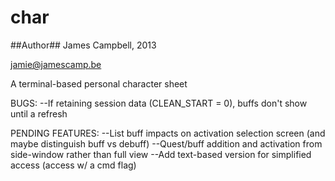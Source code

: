 char
====

##Author##
James Campbell, 2013

jamie@jamescamp.be


A terminal-based personal character sheet

BUGS:
--If retaining session data (CLEAN_START = 0), buffs don't show until a refresh

PENDING FEATURES:
--List buff impacts on activation selection screen (and maybe distinguish buff vs debuff)
--Quest/buff addition and activation from side-window rather than full view
--Add text-based version for simplified access (access w/ a cmd flag)